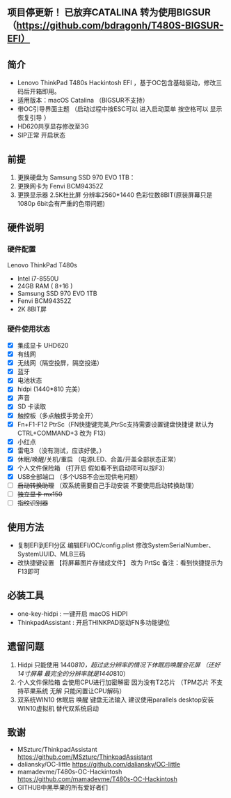 ## 项目停更新！ 已放弃CATALINA 转为使用BIGSUR （https://github.com/bdragonh/T480S-BIGSUR-EFI）

## 简介

- Lenovo ThinkPad T480s Hackintosh EFI ，基于OC包含基础驱动，修改三码后开箱即用。
- 适用版本：macOS Catalina （BIGSUR不支持）
- 带OC引导界面主题  （启动过程中按ESC可以 进入启动菜单 按空格可以 显示恢复引导 ）  
- HD620共享显存修改至3G
- SIP正常 开启状态

## 前提

1. 更换硬盘为 Samsung SSD 970 EVO 1TB：
2. 更换网卡为 Fenvi BCM94352Z
3. 更换显示器 2.5K杜比屏 分辨率2560*1440 色彩位数8BIT(原装屏幕只是1080p 6bit会有严重的色带问题)

## 硬件说明

### 硬件配置

Lenovo ThinkPad T480s

- Intel i7-8550U
- 24GB RAM ( 8+16 )
- Samsung SSD 970 EVO 1TB
- Fenvi BCM94352Z
- 2K 8BIT屏

### 硬件使用状态

* [x] 集成显卡 UHD620
* [x] 有线网
* [x] 无线网（隔空投屏，隔空投递）
* [x] 蓝牙 
* [x] 电池状态 
* [x] hidpi (1440*810 完美）
* [x] 声音
* [x] SD 卡读取
* [x] 触控板（多点触摸手势全开）
* [x] Fn+F1-F12 PtrSc（FN快捷键完美,PtrSc支持需要设置键盘快捷键 默认为CTRL+COMMAND+3 改为 F13）
* [x] 小红点
* [x] 雷电3 （没有测试，应该好使。）
* [x] 休眠/唤醒/关机/重启 （电源LED、合盖/开盖全部状态正常）
* [x] 个人文件保险箱 （打开后 假如看不到启动项可以按F3）
* [x] USB全部端口 （多个USB不会出现供电问题）
* [ ] ~~启动转换助理~~ （双系统需要自己手动安装 不要使用启动转换助理）
* [ ] ~~独立显卡 mx150~~ 
* [ ] ~~指纹识别器~~ 

## 使用方法

- 复制EFI到EFI分区 编辑EFI/OC/config.plist 修改SystemSerialNumber、SystemUUID、MLB三码
- 改快捷键设置  【将屏幕图片存储成文件】 改为 PrtSc 备注：看到快捷提示为F13即可

## 必装工具

- one-key-hidpi : 一键开启 macOS HiDPI
- ThinkpadAssistant : 开启THINKPAD驱动FN多功能键位

## 遗留问题

1. Hidpi 只能使用 1440*810，超过此分辨率的情况下休眠后唤醒会花屏 （还好14寸屏幕 最完全的分辨率就是1440*810）
2. 个人文件保险箱 会使用CPU进行加密解密 因为没有T2芯片 （TPM芯片 不支持苹果系统 无解 只能闲置让CPU解码）
3. 双系统WIN10 休眠后 唤醒 键盘无法输入 建议使用parallels desktop安装WIN10虚拟机 替代双系统启动

## 致谢

- MSzturc/ThinkpadAssistant https://github.com/MSzturc/ThinkpadAssistant
- daliansky/OC-little https://github.com/daliansky/OC-little
- mamadevme/T480s-OC-Hackintosh https://github.com/mamadevme/T480s-OC-Hackintosh
- GITHUB中黑苹果的所有爱好者们
